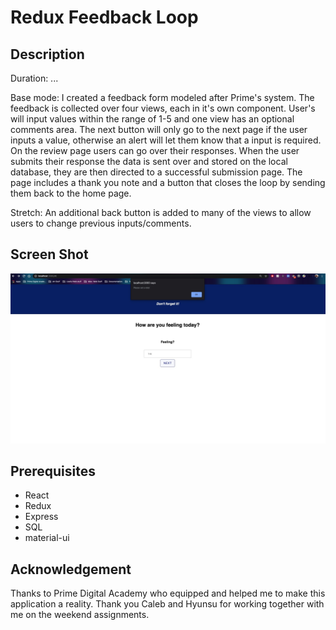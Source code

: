 # Redux Feedback Loop

## Description

Duration: ...

Base mode:
I created a feedback form modeled after Prime's system. The feedback is collected over four views, each in it's own component. User's will input values within the range of 1-5 and one view has an optional comments area. The next button will only go to the next page if the user inputs a value, otherwise an alert will let them know that a input is required. On the review page users can go over their responses. When the user submits their response the data is sent over and stored on the local database, they are then directed to a successful submission page. The page includes a thank you note and a button that closes the loop by sending them back to the home page.

Stretch:
An additional back button is added to many of the views to allow users to change previous inputs/comments.

## Screen Shot

![screenshot](wireframes/screenshot1.jpeg)

## Prerequisites

- React
- Redux
- Express
- SQL
- material-ui

## Acknowledgement

Thanks to Prime Digital Academy who equipped and helped me to make this application a reality. Thank you Caleb and Hyunsu for working together with me on the weekend assignments.
